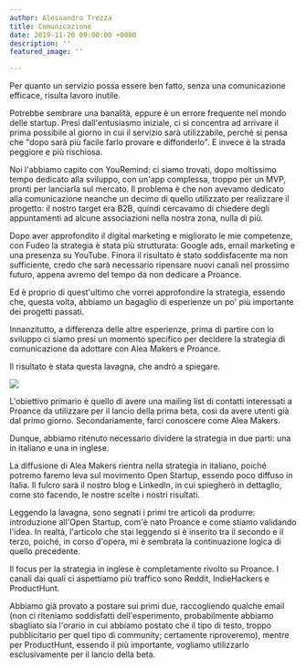 ```yaml
---
author: Alessandro Trezza
title: Comunicazione
date: 2019-11-20 09:00:00 +0000
description: ''
featured_image: ''

---
```

Per quanto un servizio possa essere ben fatto, senza una comunicazione efficace, risulta lavoro inutile.

Potrebbe sembrare una banalità, eppure è un errore frequente nel mondo delle startup. Presi dall'entusiasmo iniziale, ci si concentra ad arrivare il prima possibile al giorno in cui il servizio sarà utilizzabile, perché si pensa che "dopo sarà più facile farlo provare e diffonderlo". E invece è la strada peggiore e più rischiosa.

Noi l'abbiamo capito con YouRemind: ci siamo trovati, dopo moltissimo tempo dedicato alla sviluppo, con un'app complessa, troppo per un MVP, pronti per lanciarla sul mercato. Il problema è che non avevamo dedicato alla comunicazione neanche un decimo di quello utilizzato per realizzare il progetto: il nostro target era B2B, quindi cercavamo di chiedere degli appuntamenti ad alcune associazioni nella nostra zona, nulla di più.

Dopo aver approfondito il digital marketing e migliorato le mie competenze, con Fudeo la strategia è stata più strutturata: Google ads, email marketing e una presenza su YouTube. Finora il risultato è stato soddisfacente ma non sufficiente, credo che sarà necessario ripensare nuovi canali nel prossimo futuro, appena avremo del tempo da non dedicare a Proance.

Ed è proprio di quest'ultimo che vorrei approfondire la strategia, essendo che, questa volta, abbiamo un bagaglio di esperienze un po' più importante dei progetti passati.

Innanzitutto, a differenza delle altre esperienze, prima di partire con lo sviluppo ci siamo presi un momento specifico per decidere la strategia di comunicazione da adottare con Alea Makers e Proance.

Il risultato è stata questa lavagna, che andrò a spiegare.

![](../board7.jpg)

L'obiettivo primario è quello di avere una mailing list di contatti interessati a Proance da utilizzare per il lancio della prima beta, così da avere utenti già dal primo giorno. Secondariamente, farci conoscere come Alea Makers.

Dunque, abbiamo ritenuto necessario dividere la strategia in due parti: una in italiano e una in inglese. 

La diffusione di Alea Makers rientra nella strategia in italiano, poiché potremo faremo leva sul movimento Open Startup, essendo poco diffuso in Italia. Il fulcro sarà il nostro blog e LinkedIn, in cui spiegherò in dettaglio, come sto facendo, le nostre scelte i nostri risultati. 

Leggendo la lavagna, sono segnati i primi tre articoli da produrre: introduzione all'Open Startup, com'è nato Proance e come stiamo validando l'idea. In realtà, l'articolo che stai leggendo si è inserito tra il secondo e il terzo, poiché, in corso d'opera, mi è sembrata la continuazione logica di quello precedente.

Il focus per la strategia in inglese è completamente rivolto su Proance. I canali dai quali ci aspettiamo più traffico sono Reddit, IndieHackers e ProductHunt. 

Abbiamo già provato a postare sui primi due, raccogliendo qualche email (non ci riteniamo soddisfatti dell'esperimento, probabilmente abbiamo sbagliato sia l'orario in cui abbiamo postato che il tipo di testo, troppo pubblicitario per quel tipo di community; certamente riproveremo), mentre per ProductHunt, essendo il più importante, vogliamo utilizzarlo esclusivamente per il lancio della beta.